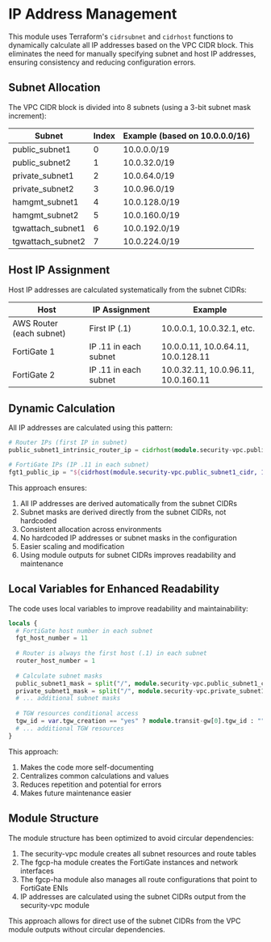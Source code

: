 # IP Address Management

This module uses Terraform's `cidrsubnet` and `cidrhost` functions to dynamically calculate all IP addresses based on the VPC CIDR block. This eliminates the need for manually specifying subnet and host IP addresses, ensuring consistency and reducing configuration errors.

## Subnet Allocation

The VPC CIDR block is divided into 8 subnets (using a 3-bit subnet mask increment):

| Subnet | Index | Example (based on 10.0.0.0/16) |
|--------|-------|--------------------------------|
| public_subnet1     | 0 | 10.0.0.0/19 |
| public_subnet2     | 1 | 10.0.32.0/19 |
| private_subnet1    | 2 | 10.0.64.0/19 |
| private_subnet2    | 3 | 10.0.96.0/19 |
| hamgmt_subnet1     | 4 | 10.0.128.0/19 |
| hamgmt_subnet2     | 5 | 10.0.160.0/19 |
| tgwattach_subnet1  | 6 | 10.0.192.0/19 |
| tgwattach_subnet2  | 7 | 10.0.224.0/19 |

## Host IP Assignment

Host IP addresses are calculated systematically from the subnet CIDRs:

| Host | IP Assignment | Example |
|------|---------------|---------|
| AWS Router (each subnet) | First IP (.1) | 10.0.0.1, 10.0.32.1, etc. |
| FortiGate 1 | IP .11 in each subnet | 10.0.0.11, 10.0.64.11, 10.0.128.11 |
| FortiGate 2 | IP .11 in each subnet | 10.0.32.11, 10.0.96.11, 10.0.160.11 |

## Dynamic Calculation

All IP addresses are calculated using this pattern:
```terraform
# Router IPs (first IP in subnet)
public_subnet1_intrinsic_router_ip = cidrhost(module.security-vpc.public_subnet1_cidr, 1)

# FortiGate IPs (IP .11 in each subnet)
fgt1_public_ip = "${cidrhost(module.security-vpc.public_subnet1_cidr, 11)}/${split("/", module.security-vpc.public_subnet1_cidr)[1]}"
```

This approach ensures:
1. All IP addresses are derived automatically from the subnet CIDRs
2. Subnet masks are derived directly from the subnet CIDRs, not hardcoded
3. Consistent allocation across environments
4. No hardcoded IP addresses or subnet masks in the configuration
5. Easier scaling and modification
6. Using module outputs for subnet CIDRs improves readability and maintenance

## Local Variables for Enhanced Readability

The code uses local variables to improve readability and maintainability:

```terraform
locals {
  # FortiGate host number in each subnet
  fgt_host_number = 11
  
  # Router is always the first host (.1) in each subnet
  router_host_number = 1
  
  # Calculate subnet masks
  public_subnet1_mask = split("/", module.security-vpc.public_subnet1_cidr)[1]
  private_subnet1_mask = split("/", module.security-vpc.private_subnet1_cidr)[1]
  # ... additional subnet masks
  
  # TGW resources conditional access
  tgw_id = var.tgw_creation == "yes" ? module.transit-gw[0].tgw_id : ""
  # ... additional TGW resources
}
```

This approach:
1. Makes the code more self-documenting
2. Centralizes common calculations and values
3. Reduces repetition and potential for errors
4. Makes future maintenance easier

## Module Structure

The module structure has been optimized to avoid circular dependencies:

1. The security-vpc module creates all subnet resources and route tables
2. The fgcp-ha module creates the FortiGate instances and network interfaces
3. The fgcp-ha module also manages all route configurations that point to FortiGate ENIs
4. IP addresses are calculated using the subnet CIDRs output from the security-vpc module

This approach allows for direct use of the subnet CIDRs from the VPC module outputs without circular dependencies.
